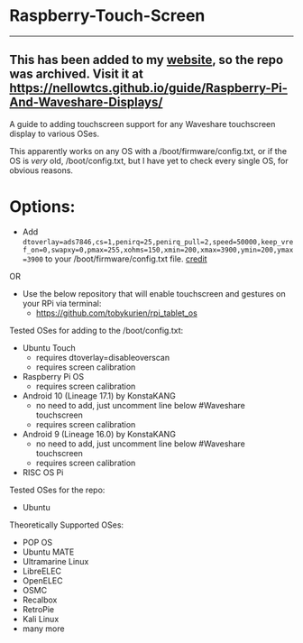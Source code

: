 # Raspberry-Touch-Screen

---
This has been added to my [website](https://nellowtcs.github.io/), so the repo was archived.
Visit it at https://nellowtcs.github.io/guide/Raspberry-Pi-And-Waveshare-Displays/
---

A guide to adding touchscreen support for any Waveshare touchscreen display to various OSes.

This apparently works on any OS with a /boot/firmware/config.txt, or if the OS is _very_ old, /boot/config.txt, but I have yet to check every single OS, for obvious reasons.

# Options:

* Add ```dtoverlay=ads7846,cs=1,penirq=25,penirq_pull=2,speed=50000,keep_vref_on=0,swapxy=0,pmax=255,xohms=150,xmin=200,xmax=3900,ymin=200,ymax=3900``` to your /boot/firmware/config.txt file.
[credit](https://forums.raspberrypi.com/viewtopic.php?t=375432)

OR

* Use the below repository that will enable touchscreen and gestures on your RPi via terminal:
  - https://github.com/tobykurien/rpi_tablet_os
 

Tested OSes for adding to the /boot/config.txt:

* Ubuntu Touch
  - requires dtoverlay=disableoverscan
  - requires screen calibration
* Raspberry Pi OS
  - requires screen calibration
* Android 10 (Lineage 17.1) by KonstaKANG
  - no need to add, just uncomment line below #Waveshare touchscreen
  - requires screen calibration
* Android 9 (Lineage 16.0) by KonstaKANG
  - no need to add, just uncomment line below #Waveshare touchscreen
  - requires screen calibration
* RISC OS Pi

Tested OSes for the repo:
* Ubuntu


Theoretically Supported OSes:
* POP OS
* Ubuntu MATE
* Ultramarine Linux
* LibreELEC
* OpenELEC
* OSMC
* Recalbox
* RetroPie
* Kali Linux
* many more
